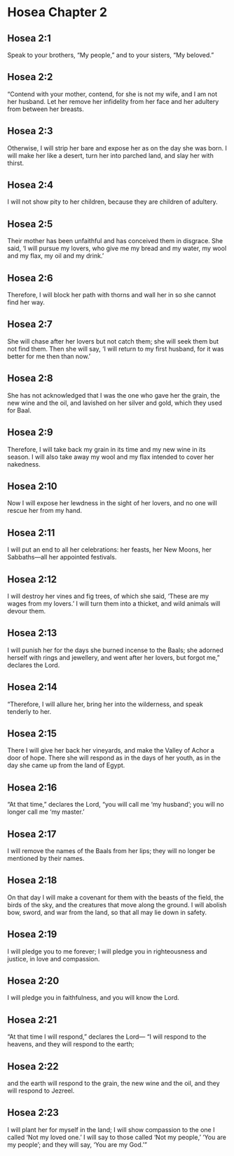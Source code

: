 # Hosea Chapter 2

## Hosea 2:1
Speak to your brothers, “My people,” and to your sisters, “My beloved.”

## Hosea 2:2
“Contend with your mother, contend, for she is not my wife, and I am not her husband. Let her remove her infidelity from her face and her adultery from between her breasts.

## Hosea 2:3
Otherwise, I will strip her bare and expose her as on the day she was born. I will make her like a desert, turn her into parched land, and slay her with thirst.

## Hosea 2:4
I will not show pity to her children, because they are children of adultery.

## Hosea 2:5
Their mother has been unfaithful and has conceived them in disgrace. She said, ‘I will pursue my lovers, who give me my bread and my water, my wool and my flax, my oil and my drink.’

## Hosea 2:6
Therefore, I will block her path with thorns and wall her in so she cannot find her way.

## Hosea 2:7
She will chase after her lovers but not catch them; she will seek them but not find them. Then she will say, ‘I will return to my first husband, for it was better for me then than now.’

## Hosea 2:8
She has not acknowledged that I was the one who gave her the grain, the new wine and the oil, and lavished on her silver and gold, which they used for Baal.

## Hosea 2:9
Therefore, I will take back my grain in its time and my new wine in its season. I will also take away my wool and my flax intended to cover her nakedness.

## Hosea 2:10
Now I will expose her lewdness in the sight of her lovers, and no one will rescue her from my hand.

## Hosea 2:11
I will put an end to all her celebrations: her feasts, her New Moons, her Sabbaths—all her appointed festivals.

## Hosea 2:12
I will destroy her vines and fig trees, of which she said, ‘These are my wages from my lovers.’ I will turn them into a thicket, and wild animals will devour them.

## Hosea 2:13
I will punish her for the days she burned incense to the Baals; she adorned herself with rings and jewellery, and went after her lovers, but forgot me,” declares the Lord.

## Hosea 2:14
“Therefore, I will allure her, bring her into the wilderness, and speak tenderly to her.

## Hosea 2:15
There I will give her back her vineyards, and make the Valley of Achor a door of hope. There she will respond as in the days of her youth, as in the day she came up from the land of Egypt.

## Hosea 2:16
“At that time,” declares the Lord, “you will call me ‘my husband’; you will no longer call me ‘my master.’

## Hosea 2:17
I will remove the names of the Baals from her lips; they will no longer be mentioned by their names.

## Hosea 2:18
On that day I will make a covenant for them with the beasts of the field, the birds of the sky, and the creatures that move along the ground. I will abolish bow, sword, and war from the land, so that all may lie down in safety.

## Hosea 2:19
I will pledge you to me forever; I will pledge you in righteousness and justice, in love and compassion.

## Hosea 2:20
I will pledge you in faithfulness, and you will know the Lord.

## Hosea 2:21
“At that time I will respond,” declares the Lord— “I will respond to the heavens, and they will respond to the earth;

## Hosea 2:22
and the earth will respond to the grain, the new wine and the oil, and they will respond to Jezreel.

## Hosea 2:23
I will plant her for myself in the land; I will show compassion to the one I called ‘Not my loved one.’ I will say to those called ‘Not my people,’ ‘You are my people’; and they will say, ‘You are my God.’”

